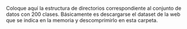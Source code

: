 Coloque aquí la estructura de directorios correspondiente al conjunto de datos con 200 clases.
Básicamente es descargarse el dataset de la web que se indica en la memoria y descomprimirlo en esta carpeta.